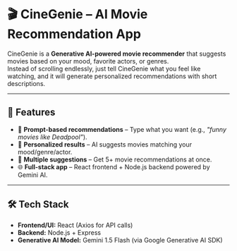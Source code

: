 # 🎬 CineGenie – AI Movie Recommendation App

CineGenie is a **Generative AI-powered movie recommender** that suggests movies based on your mood, favorite actors, or genres.  
Instead of scrolling endlessly, just tell CineGenie what you feel like watching, and it will generate personalized recommendations with short descriptions.

---

## 🚀 Features
- 📝 **Prompt-based recommendations** – Type what you want (e.g., *"funny movies like Deadpool"*).  
- 🎯 **Personalized results** – AI suggests movies matching your mood/genre/actor.  
- 🔄 **Multiple suggestions** – Get 5+ movie recommendations at once.  
- 🌐 **Full-stack app** – React frontend + Node.js backend powered by Gemini AI.  

---

## 🛠️ Tech Stack
- **Frontend/UI:** React (Axios for API calls)  
- **Backend:** Node.js + Express  
- **Generative AI Model:** Gemini 1.5 Flash (via Google Generative AI SDK)  